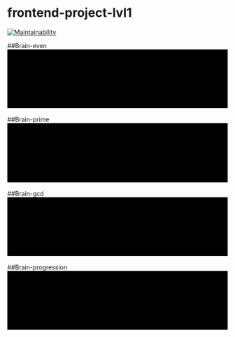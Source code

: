 # frontend-project-lvl1
[![Maintainability](https://api.codeclimate.com/v1/badges/a99a88d28ad37a79dbf6/maintainability)](https://codeclimate.com/github/codeclimate/codeclimate/maintainability)

##Brain-even
![](gifs/brain-even.gif)

##Brain-prime
![](gifs/brain-prime.gif)

##Brain-gcd
![](gifs/brain-gcd.gif)

##Brain-progression
![](gifs/brain-progression.gif)
